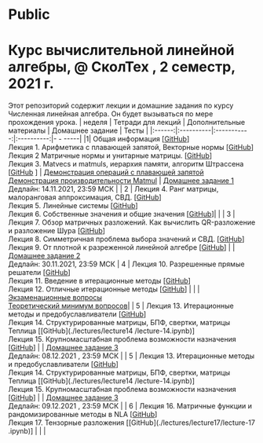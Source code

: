 # Public
# Курс вычислительной линейной алгебры, @ СколТех , 2 семестр, 2021 г.
Этот репозиторий содержит лекции и домашние задания по курсу Численная линейная алгебра. Он будет вызываться по мере прохождения урока.
| неделя | Тетради для лекций | Дополнительные материалы | Домашнее задание | Тесты |
|:------:|:----------|:-----------:|:----------:|- - -----|
|1| Общая информация [[GitHub](lectures/general_info.ipynb)] <br> Лекция 1. Арифметика с плавающей запятой, Векторные нормы [[GitHub](./lectures/lecture1/lecture-1.ipynb)] <br> Лекция 2 Матричные нормы и унитарные матрицы. [[GitHub](./lectures/lecture2/lecture-2.ipynb)] <br> Лекция 3. Matvecs и matmuls, иерархия памяти, алгоритм Штрассена [[GitHub](./lectures/lecture3/lecture-3.ipynb) ] | [Демонстрация операций с плавающей запятой](./after-lectures/1/seminar1.ipynb) <br> [Демонстрация производительности Matmul](./after-lectures/3/seminar2.ipynb) | [Домашнее задание 1](./hw/hw1/hw1.ipynb) <br> Дедлайн: 14.11.2021, 23:59 МСК |
| 2 | Лекция 4. Ранг матрицы, малоранговая аппроксимация, СВД. [[GitHub](./lectures/lecture4/lecture-4.ipynb)] <br> Лекция 5. Линейные системы [[GitHub](./lectures/lecture5/lecture-5.ipynb)] <br> Лекция 6. Собственные значения и общие значения [[GitHub](./lectures/lecture6/lecture-6.ipynb)]| |
| 3 | Лекция 7. Обзор матричных разложений. Как вычислить QR-разложение и разложение Шура [[GitHub](./lectures/lecture7/lecture-7.ipynb)] <br> Лекция 8. Симметричная проблема выбора значений и СВД. [[GitHub](./lectures/lecture8/lecture-8.ipynb)] <br> Лекция 9. От плотной к разреженной линейной алгебре [[GitHub](./lectures/lecture9/lecture-9.ipynb)] | | [Домашнее задание 2](./hw/hw2/hw2.ipynb) <br> Дедлайн: 30.11.2021, 23:59 МСК
| 4 | Лекция 10. Разрешенные прямые решатели [[GitHub](./lectures/lecture10/lecture-10.ipynb)] <br> Лекция 11. Введение в итерационные методы [[GitHub](./lectures/lecture11/lecture-11.ipynb )] <br> Лекция 12. Отличные итерационные методы [[GitHub](./lectures/lecture12/lecture-12.ipynb)] | | | [Экзаменационные вопросы](./exam/exam_questions.pdf) <br> [Теоретический минимум вопросов](./exam/teormin.pdf)|
| 5 | Лекция 13. Итерационные методы и предобуславливатели [[GitHub](./lectures/lecture13/lecture-13.ipynb)] <br> Лекция 14. Структурированные матрицы, БПФ, свертки, матрицы Теплица [[GitHub](./lectures/lecture14 /lecture-14.ipynb)] <br> Лекция 15. Крупномасштабная проблема возможности назначения [[GitHub](./lectures/lecture15/lecture-15.ipynb)] | | [Домашнее задание 3](./hw/hw3/hw3.ipynb) <br> Дедлайн: 08.12.2021 , 23:59 МСК |
| 5 | Лекция 13. Итерационные методы и предобуславливатели [[GitHub](./lectures/lecture13/lecture-13.ipynb)] <br> Лекция 14. Структурированные матрицы, БПФ, свертки, матрицы Теплица [[GitHub](./lectures/lecture14 /lecture-14.ipynb)] <br> Лекция 15. Крупномасштабная проблема возможности назначения [[GitHub](./lectures/lecture15/lecture-15.ipynb)] | | [Домашнее задание 3](./hw/hw3/hw3.ipynb) <br> Дедлайн: 09.12.2021 , 23:59 МСК |
| 6 | Лекция 16. Матричные функции и рандомизированные методы в NLA [[GitHub](./lectures/lecture16/lecture-16.ipynb)] <br> Лекция 17. Тензорные разложения [[GitHub](./lectures/lecture17/lecture-17 .ipynb)] | | |

